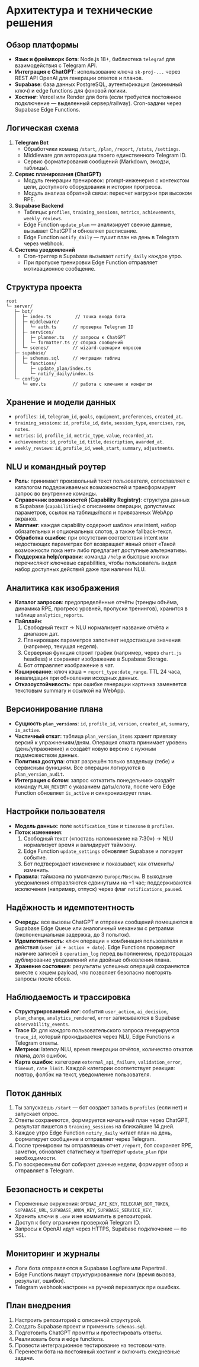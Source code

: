 # Архитектура и технические решения

## Обзор платформы
- **Язык и фреймворк бота**: Node.js 18+, библиотека `telegraf` для взаимодействия с Telegram API.
- **Интеграция с ChatGPT**: использование ключа `sk-proj-...` через REST API OpenAI для генерации ответов и планов.
- **Supabase**: база данных PostgreSQL, аутентификация (анонимный ключ) и edge functions для фоновой логики.
- **Хостинг**: Vercel или Render для бота (если требуется постоянное подключение — выделенный сервер/railway). Cron-задачи через Supabase Edge Functions.

## Логическая схема
1. **Telegram Bot**
   - Обработчики команд `/start`, `/plan`, `/report`, `/stats`, `/settings`.
   - Middleware для авторизации твоего единственного Telegram ID.
   - Сервис форматирования сообщений (Markdown, эмодзи, таблицы).
2. **Сервис планирования (ChatGPT)**
   - Модуль генерации тренировок: prompt-инженерия с контекстом цели, доступного оборудования и истории прогресса.
   - Модуль анализа обратной связи: пересчет нагрузки при высоком RPE.
3. **Supabase Backend**
   - Таблицы: `profiles`, `training_sessions`, `metrics`, `achievements`, `weekly_reviews`.
   - Edge Function `update_plan` — анализирует свежие данные, вызывает ChatGPT и обновляет расписание.
   - Edge Function `notify_daily` — пушит план на день в Telegram через webhook.
4. **Система уведомлений**
   - Cron-триггер в Supabase вызывает `notify_daily` каждое утро.
   - При пропуске тренировки Edge Function отправляет мотивационное сообщение.

## Структура проекта
```
root
└─ server/
   ├─ bot/
   │  ├─ index.ts         // точка входа бота
   │  ├─ middleware/
   │  │  └─ auth.ts      // проверка Telegram ID
   │  ├─ services/
   │  │  ├─ planner.ts   // запросы к ChatGPT
   │  │  └─ formatter.ts // сборка сообщений
   │  └─ scenes/         // wizard-сценарии опросов
   ├─ supabase/
   │  ├─ schemas.sql     // миграции таблиц
   │  └─ functions/
   │     ├─ update_plan/index.ts
   │     └─ notify_daily/index.ts
   └─ config/
      └─ env.ts          // работа с ключами и конфигом
```

## Хранение и модели данных
- `profiles`: `id`, `telegram_id`, `goals`, `equipment`, `preferences`, `created_at`.
- `training_sessions`: `id`, `profile_id`, `date`, `session_type`, `exercises`, `rpe`, `notes`.
- `metrics`: `id`, `profile_id`, `metric_type`, `value`, `recorded_at`.
- `achievements`: `id`, `profile_id`, `title`, `description`, `awarded_at`.
- `weekly_reviews`: `id`, `profile_id`, `week_start`, `summary`, `adjustments`.

## NLU и командный роутер
- **Роль**: принимает произвольный текст пользователя, сопоставляет с каталогом поддерживаемых возможностей и трансформирует запрос во внутренние команды.
- **Справочник возможностей (Capability Registry)**: структура данных в Supabase (`capabilities`) с описанием операции, допустимых параметров, ссылок на таблицы/поля и привязанных WebApp экранов.
- **Маппинг**: каждая capability содержит шаблон или intent, набор обязательных и опциональных слотов, а также fallback-текст.
- **Обработка ошибок**: при отсутствии соответствия intent или недостающих параметрах бот возвращает явный ответ «Такой возможности пока нет» либо предлагает доступные альтернативы.
- **Поддержка help/справки**: команда `/help` и быстрые кнопки перечисляют ключевые capabilities, чтобы пользователь видел набор доступных действий даже при наличии NLU.

## Аналитика как изображения
- **Каталог запросов**: предопределённые отчёты (тренды объёма, динамика RPE, прогресс уровней, пропуски тренингов), хранится в таблице `analytics_reports`.
- **Пайплайн**:
  1. Свободный текст → NLU нормализует название отчёта и диапазон дат.
  2. Планировщик параметров заполняет недостающие значения (например, текущая неделя).
  3. Серверная функция строит график (например, через `chart.js` headless) и сохраняет изображение в Supabase Storage.
  4. Бот отправляет изображение в чат.
- **Кэширование**: ключ кэша = `report_type:date_range`. TTL 24 часа, инвалидация при обновлении исходных данных.
- **Отказоустойчивость**: при ошибке генерации картинка заменяется текстовым summary и ссылкой на WebApp.

## Версионирование плана
- **Сущность `plan_versions`**: `id`, `profile_id`, `version`, `created_at`, `summary`, `is_active`.
- **Частичный откат**: таблица `plan_version_items` хранит привязку версий к упражнениям/дням. Операция отката принимает уровень (день/упражнение) и создаёт новую версию с нужным подмножеством данных.
- **Политика доступа**: откат разрешён только владельцу (тебе) и сервисным функциям. Все операции логируются в `plan_version_audit`.
- **Интеграция с ботом**: запрос «откатить понедельник» создаёт команду `PLAN_REVERT` с указанием даты/слота, после чего Edge Function обновляет `is_active` и синхронизирует план.

## Настройки пользователя
- **Модель данных**: поле `notification_time` и `timezone` в `profiles`.
- **Поток изменения**:
  1. Свободный текст («поставь напоминание на 7:30») → NLU нормализует время и валидирует таймзону.
  2. Edge Function `update_settings` обновляет Supabase и логирует событие.
  3. Бот подтверждает изменение и показывает, как отменить/изменить.
- **Правила**: таймзона по умолчанию `Europe/Moscow`. В выходные уведомления отправляются сдвинутыми на +1 час; поддерживаются исключения (например, отпуск) через флаг `notifications_paused`.

## Надёжность и идемпотентность
- **Очередь**: все вызовы ChatGPT и отправки сообщений помещаются в Supabase Edge Queue или аналогичный механизм с ретраями (экспоненциальная задержка, до 3 попыток).
- **Идемпотентность**: ключ операции = комбинация пользователя и действия (`user_id + action + date`). Edge Functions проверяют наличие записей в `operation_log` перед выполнением, предотвращая дублирование уведомлений или двойные обновления плана.
- **Хранение состояния**: результаты успешных операций сохраняются вместе с хэшем payload, что позволяет безопасно повторять запросы после сбоев.

## Наблюдаемость и трассировка
- **Структурированный лог**: события `user_action`, `ai_decision`, `plan_change`, `analytics_rendered`, `error` записываются в Supabase `observability_events`.
- **Trace ID**: для каждого пользовательского запроса генерируется `trace_id`, который прокидывается через NLU, Edge Functions и Telegram ответы.
- **Метрики**: latency NLU, время генерации отчётов, количество откатов плана, доля ошибок.
- **Карта ошибок**: категории `external_api_failure`, `validation_error`, `timeout`, `rate_limit`. Каждой категории соответствует реакция: повтор, фолбэк на текст, уведомление пользователя.

## Поток данных
1. Ты запускаешь `/start` — бот создает запись в `profiles` (если нет) и запускает опрос.
2. Ответы сохраняются, формируется начальный план через ChatGPT, результат пишется в `training_sessions` на ближайшие 14 дней.
3. Каждое утро Edge Function `notify_daily` читает план на день, форматирует сообщение и отправляет через Telegram.
4. После тренировки ты отправляешь отчет `/report`, бот сохраняет RPE, заметки, обновляет статистику и триггерит `update_plan` при необходимости.
5. По воскресеньям бот собирает данные недели, формирует обзор и отправляет в Telegram.

## Безопасность и секреты
- Переменные окружения: `OPENAI_API_KEY`, `TELEGRAM_BOT_TOKEN`, `SUPABASE_URL`, `SUPABASE_ANON_KEY`, `SUPABASE_SERVICE_KEY`.
- Хранить ключи в `.env` и не коммитить в репозиторий.
- Доступ к боту ограничен проверкой Telegram ID.
- Запросы к OpenAI идут через HTTPS, Supabase подключение — по SSL.

## Мониторинг и журналы
- Логи бота отправляются в Supabase Logflare или Papertrail.
- Edge Functions пишут структурированные логи (время вызова, результат, ошибки).
- Telegram webhook настроен на ручной перезапуск при ошибках.

## План внедрения
1. Настроить репозиторий с описанной структурой.
2. Создать Supabase проект и применить `schemas.sql`.
3. Подготовить ChatGPT промпты и протестировать ответы.
4. Реализовать бота и edge functions.
5. Провести интеграционное тестирование на тестовом чате.
6. Перенести бота на постоянный хостинг и включить ежедневные задачи.
